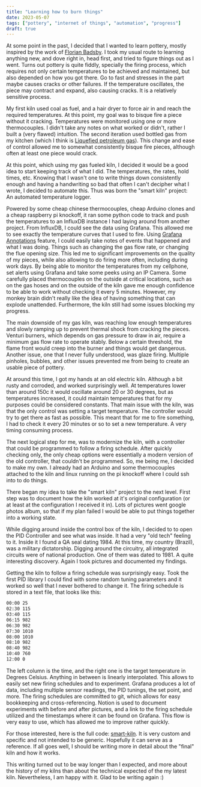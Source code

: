 ```yaml
---
title: "Learning how to burn things"
date: 2023-05-07
tags: ["pottery", "internet of things", "automation", "progress"]
draft: true
---
```


At some point in the past, I decided that I wanted to learn pottery, mostly
inspired by the work of [Florian Badsby](https://www.floriangadsby.com/about).
I took my usual route to learning anything new, and dove right in, head first,
and tried to figure things out as I went. Turns out pottery is quite fiddly,
specially the firing process, which requires not only certain temperatures to
be achieved and maintained, but also depended on how you got there. Go to fast
and stresses in the part maybe causes cracks or other failures. If the
temperature oscillates, the piece may contract and expand, also causing cracks.
It is a relatively sensitive process.


My first kiln used coal as fuel, and a hair dryer to force air in and reach the
required temperatures. At this point, my goal was to bisque fire a piece
without it cracking. Temperatures were monitored using one or more
thermocouples. I didn't take any notes on what worked or didn't, rather I built
a (very flawed) intuition. The second iteration used bottled gas from my
kitchen (which I think is [Liquefied petroleum
gas](https://en.wikipedia.org/wiki/Liquefied_petroleum_gas)). This change and
ease of control allowed me to somewhat consistently bisque fire pieces,
although often at least one piece would crack.

At this point, which using my gas fueled kiln, I decided it would be a good
idea to start keeping track of what I did. The temperatures, the rates, hold
times, etc. Knowing that I wasn't one to write things down consistently enough
and having a handwriting so bad that often I can't decipher what I wrote, I
decided to automate this. Thus was born the "smart kiln" project: An automated
temperature logger.

Powered by some cheap chinese thermocouples, cheap Arduino clones and a cheap
raspberry pi knockoff, it ran some python code to track and push the
temperatures to an InfluxDB instance I had laying around from another project.
From InfluxDB, I could see the data using Grafana. This allowed me to see
exactly the temperature curves that I used to fire. Using [Grafana
Annotations](https://grafana.com/docs/grafana/latest/panels-visualizations/visualizations/annotations/)
feature, I could easily take notes of events that happened and what I was
doing. Things such as changing the gas flow rate, or changing the flue opening
size. This led me to significant improvements on the quality of my pieces,
while also allowing to do firing more often, including during work days. By
being able to monitor the temperatures from my cellphone, set alerts using
Grafana and take some peeks using an IP Camera. Some carefully placed
thermocouples on the outside at critical locations, such as on the gas hoses
and on the outside of the kiln gave me enough confidence to be able to work
without checking it every 5 minutes. However, my monkey brain didn't really
like the idea of having something that can explode unattended. Furthermore,
the kiln still had some issues blocking my progress.

The main downside of my gas kiln, was reaching low enough temperatures and
slowly ramping up to prevent thermal shock from cracking the pieces. Venturi
burners, which depends on gas pressure to draw in air, require a minimum gas
flow rate to operate stably. Below a certain threshold, the flame front would
creep into the burner and things would get dangerous. Another issue, one that I
never fully understood, was glaze firing. Multiple pinholes, bubbles, and other
issues prevented me from being to create an usable piece of pottery.

At around this time, I got my hands at an old electric kiln. Although a bit
rusty and corroded, and worked surprisingly well. At temperatures lower than
around 150c it would oscillate around 20 or 30 degrees, but as temperatures
increased, it could maintain temperatures that for my purposes could be
considered constants. That main issue with the kiln, was that the only control
was setting a target temperature. The controller would try to get there as fast
as possible. This meant that for me to fire something, I had to check it every
20 minutes or so to set a new temperature. A very timing consuming process.

The next logical step for me, was to modernize the kiln, with a controller that
could be programmed to follow a firing schedule. After quickly checking only,
the only cheap options were essentially a modern version of the old controller,
that couldn't be programmed. So, me being me, I decided to make my own. I
already had an Arduino and some thermocouples attached to the kiln and linux
running on the pi knockoff where I could ssh into to do things.

There began my idea to take the "smart kiln" project to the next level. First
step was to document how the kiln worked at it's original configuration (or at
least at the configuration I received it in). Lots of pictures went google
photos album, so that if my plan failed I would be able to put things together
into a working state.

While digging around inside the control box of the kiln, I decided to to open
the PID Controller and see what was inside. It had a very "old tech" feeling to
it. Inside it I found a QA seal dating 1984. At this time, my country (Brazil),
was a military dictatorship. Digging around the circuitry, all integrated
circuits were of national production. One of them was dated to 1981. A quite
interesting discovery. Again I took pictures and documented my findings.

Getting the kiln to follow a firing schedule was surprisingly easy. Took the
first PID library I could find with some random tuning parameters and it worked
so well that I never bothered to change it. The firing schedule is stored in a
text file, that looks like this:

```bash
00:00 25
02:30 115
03:40 115
06:15 982
06:30 982
07:30 1010
08:00 1010
08:10 982
08:40 982
10:40 760
12:00 0
```

The left column is the time, and the right one is the target temperature in
Degrees Celsius. Anything in between is linearly interpolated. This allows to
easily set new firing schedules and to experiment. Grafana produces a lot of
data, including multiple sensor readings, the PID tunings, the set point, and
more. The firing schedules are committed to git, which allows for easy
bookkeeping and cross-referencing. Notion is used to document experiments with
before and after pictures, and a link to the firing schedule utilized and the
timestamps where it can be found on Grafana. This flow is very easy to use, which
has allowed me to improve rather quickly.

For those interested, here is the full code:
[smart-kiln](https://github.com/h3nnn4n/smart-kiln). It is very custom and
specific and not intended to be generic. Hopefully it can serve as a reference.
If all goes well, I should be writing more in detail about the "final" kiln and
how it works.

This writing turned out to be way longer than I expected, and more about the
history of my kilns than about the technical expected of the my latest kiln.
Nevertheless, I am happy with it. Glad to be writing again :)
